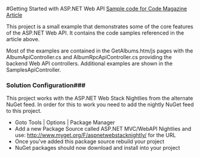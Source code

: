 #Getting Started with ASP.NET Web API
[Sample code for Code Magazine Article](http://code-magazine.com/Article.aspx?quickid=1206081)

This project is a small example that demonstrates some of the core features  of the ASP.NET Web API. It contains the code samples referenced in the article above.

Most of the examples are contained in the GetAlbums.htm/js pages with the AlbumApiController.cs and AlbumRpcApiController.cs providing the backend Web API controllers. Additional examples are shown
in the SamplesApiController.

### Solution Configuration###
This project works with the ASP.NET Web Stack Nightlies from the alternate NuGet feed.
In order for this to work you need to add the nightly NuGet feed to this project.

* Goto Tools | Options | Package Manager
* Add a new Package Source called ASP.NET MVC/WebAPI Nightlies and use: http://www.myget.org/F/aspnetwebstacknightly/ for the URL
* Once you've added this package source rebuild your project
* NuGet packages should now download and install into your project
